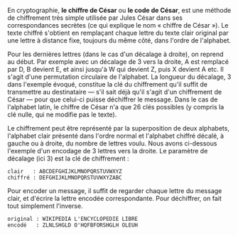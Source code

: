 En cryptographie, **le chiffre de César** ou **le code de César**, est une méthode de chiffrement très simple
utilisée par Jules César dans ses correspondances secrètes (ce qui explique le nom « chiffre de César »).
Le texte chiffré s'obtient en remplaçant chaque lettre du texte clair original par une lettre à distance fixe,
toujours du même côté, dans l'ordre de l'alphabet.

Pour les dernières lettres (dans le cas d'un décalage à droite), on reprend au début. 
Par exemple avec un décalage de 3 vers la droite, A est remplacé par D, B devient E, et ainsi jusqu'à W qui devient Z,
puis X devient A etc. Il s'agit d'une permutation circulaire de l'alphabet. La longueur du décalage, 3 dans l'exemple évoqué,
constitue la clé du chiffrement qu'il suffit de transmettre au destinataire — s'il sait déjà qu'il s'agit d'un chiffrement de César — pour que celui-ci puisse déchiffrer le message. Dans le cas de l'alphabet latin, le chiffre de César n'a que 26 clés possibles (y compris la clé nulle, qui ne modifie pas le texte).

Le chiffrement peut être représenté par la superposition de deux alphabets, l'alphabet clair présenté dans l'ordre normal et l'alphabet chiffré décalé, à gauche ou à droite, du nombre de lettres voulu. Nous avons ci-dessous l'exemple d'un encodage de 3 lettres vers la droite. Le paramètre de décalage (ici 3) est la clé de chiffrement :

    clair   : ABCDEFGHIJKLMNOPQRSTUVWXYZ
    chiffré : DEFGHIJKLMNOPQRSTUVWXYZABC

Pour encoder un message, il suffit de regarder chaque lettre du message clair, et d'écrire la lettre encodée correspondante. Pour déchiffrer, on fait tout simplement l'inverse.

    original : WIKIPEDIA L'ENCYCLOPEDIE LIBRE
    encodé   : ZLNLSHGLD O'HQFBFORSHGLH OLEUH
